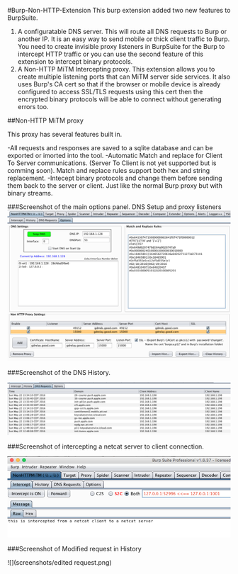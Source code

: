 #Burp-Non-HTTP-Extension
This burp extension added two new features to BurpSuite.

 1. A configuratable DNS server. This will route all DNS requests to Burp or another IP. It is an easy way to send mobile or thick client traffic to Burp. You need to create invisible proxy listeners in BurpSuite for the Burp to intercept HTTP traffic or you can use the second feature of this extension to intercept binary protocols.
 1. A Non-HTTP MiTM Intercepting proxy. This extension allows you to create multiple listening ports that can MiTM server side services. It also uses Burp's CA cert so that if the browser or mobile device is already configured to access SSL/TLS requests using this cert then the encrypted binary protocols will be able to connect without generating errors too.
 
##Non-HTTP MiTM proxy

This proxy has several features built in.

 -All requests and responses are saved to a sqlite database and can be exported or imorted into the tool.
 -Automatic Match and replace for Client To Server communications. (Server To Client is not yet supported but is comming soon). Match and replace rules support both hex and string replacement. 
 -Intecept binary protocols and change them before sending them back to the server or client. Just like the normal Burp proxy but with binary streams.
 
###Screenshot of the main options panel.
DNS Setup and proxy listeners
![](screenshots/BurpOptions.png)

###Screenshot of the DNS History.

![](screenshots/dns%20requests.png)

###Screenshot of intercepting a netcat server to client connection.

![](screenshots/Intercepted%20Binary.png)

###Screenshot of Modified request in History

![](screenshots/edited request.png)
